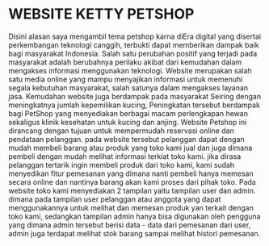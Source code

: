 # WEBSITE KETTY PETSHOP
  Disini alasan saya mengambil tema petshop karna diEra digital yang disertai perkembangan teknologi canggih, terbukti dapat memberikan dampak baik bagi masyarakat Indonesia. Salah satu perubahan positif yang terjadi pada masyarakat adalah berubahnya perilaku akibat dari kemudahan dalam mengakses informasi menggunakan teknologi. Website merupakan salah satu media online yang mampu menyajikan informasi untuk memenuhi segala kebutuhan masyarakat, salah satunya dalam mengakses layanan jasa. Kemudahan website juga berdampak pada masyarakat Seiring dengan meningkatnya jumlah kepemilikan kucing, Peningkatan tersebut berdampak bagi PetShop yang menyediakan berbagai macam perlengkapan hewan sekaligus klinik kesehatan untuk kucing dan anjing. Website Petshop ini dirancang dengan tujuan untuk mempermudah reservasi online dan pendataan pelanggan. 
  pada website tersebut pelanggan dapat dengan mudah membeli barang atau produk yang toko kami jual dan juga dimana pembeli dengan mudah melihat informasi terkiat toko kami. jika dirasa pelanggan tertarik ingin membeli produk dari toko kami, kami sudah menyedikan fitur pemesanan yang dimana nanti pembeli hanya memesan secara online dan nantinya barang akan kami proses dari pihak toko. Pada website toko kami menyediakan 2 tampilan yaitu tampilan user dan admin. dimana pada tampilan user pelanggan atau anggota yang dapat menggunakannya untuk melihat dan memesan produk yan terkait dengan toko kami, sedangkan tampilan admin hanya bisa digunakan oleh pengguna yang dimana admin tersebut berisi data - data dari pemesanan dari user, admin juga terdapat melihat stok barang sampai melihat histori pemesanan.
